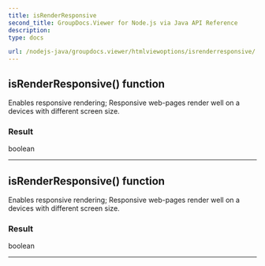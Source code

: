 ```yaml
---
title: isRenderResponsive
second_title: GroupDocs.Viewer for Node.js via Java API Reference
description: 
type: docs

url: /nodejs-java/groupdocs.viewer/htmlviewoptions/isrenderresponsive/
---
```


## isRenderResponsive()  function

 Enables responsive rendering;
 Responsive web-pages render well on a devices with different screen size.
 

### Result
boolean


---


## isRenderResponsive()  function

 Enables responsive rendering;
 Responsive web-pages render well on a devices with different screen size.
 

### Result
boolean


---


